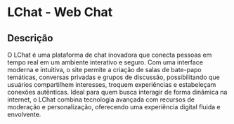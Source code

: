 # LChat - Web Chat

## Descrição
O LChat é uma plataforma de chat inovadora que conecta pessoas em tempo real em um ambiente interativo e seguro. Com uma interface moderna e intuitiva, o site permite a criação de salas de bate-papo temáticas, conversas privadas e grupos de discussão, possibilitando que usuários compartilhem interesses, troquem experiências e estabeleçam conexões autênticas.
Ideal para quem busca interagir de forma dinâmica na internet, o LChat combina tecnologia avançada com recursos de moderação e personalização, oferecendo uma experiência digital fluida e envolvente.


